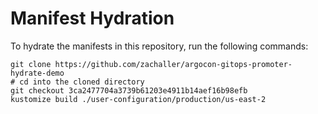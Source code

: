 # Manifest Hydration

To hydrate the manifests in this repository, run the following commands:

```shell
git clone https://github.com/zachaller/argocon-gitops-promoter-hydrate-demo
# cd into the cloned directory
git checkout 3ca2477704a3739b61203e4911b14aef16b98efb
kustomize build ./user-configuration/production/us-east-2
```
